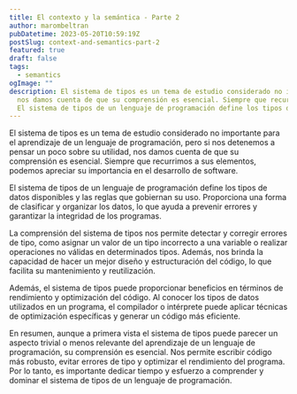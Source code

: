 ```yaml
---
title: El contexto y la semántica - Parte 2
author: marombeltran
pubDatetime: 2023-05-20T10:59:19Z
postSlug: context-and-semantics-part-2
featured: true
draft: false
tags:
  - semantics
ogImage: ""
description: El sistema de tipos es un tema de estudio considerado no importante para el aprendizaje de un lenguaje de programación, pero si nos detenemos a pensar un poco sobre su utilidad, 
  nos damos cuenta de que su comprensión es esencial. Siempre que recurrimos a sus elementos, podemos apreciar su importancia en el desarrollo de software.
  El sistema de tipos de un lenguaje de programación define los tipos de datos disponibles y las reglas que gobiernan su uso...
---
```

El sistema de tipos es un tema de estudio considerado no importante para el aprendizaje de un lenguaje de programación, pero si nos detenemos a pensar un poco sobre su utilidad, nos damos cuenta de que su comprensión es esencial. Siempre que recurrimos a sus elementos, podemos apreciar su importancia en el desarrollo de software.

El sistema de tipos de un lenguaje de programación define los tipos de datos disponibles y las reglas que gobiernan su uso. Proporciona una forma de clasificar y organizar los datos, lo que ayuda a prevenir errores y garantizar la integridad de los programas.

La comprensión del sistema de tipos nos permite detectar y corregir errores de tipo, como asignar un valor de un tipo incorrecto a una variable o realizar operaciones no válidas en determinados tipos. Además, nos brinda la capacidad de hacer un mejor diseño y estructuración del código, lo que facilita su mantenimiento y reutilización.

Además, el sistema de tipos puede proporcionar beneficios en términos de rendimiento y optimización del código. Al conocer los tipos de datos utilizados en un programa, el compilador o intérprete puede aplicar técnicas de optimización específicas y generar un código más eficiente.

En resumen, aunque a primera vista el sistema de tipos puede parecer un aspecto trivial o menos relevante del aprendizaje de un lenguaje de programación, su comprensión es esencial. Nos permite escribir código más robusto, evitar errores de tipo y optimizar el rendimiento del programa. Por lo tanto, es importante dedicar tiempo y esfuerzo a comprender y dominar el sistema de tipos de un lenguaje de programación.